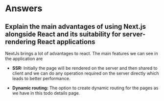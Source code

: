 # Answers

## Explain the main advantages of using Next.js alongside React and its suitability for server-rendering React applications
NextJs brings a lot of advantages to react. The main features we can see in the application are 

* **SSR:** Initially the page will be rendered on the server and then shared to client and we can do any operation required on the server directly which leads to better performance.

* **Dynamic routing:** The option to create dynamic routing for the pages as we have in this todo details page.

